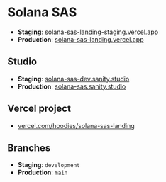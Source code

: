 # Solana SAS

- **Staging**: [solana-sas-landing-staging.vercel.app](https://solana-sas-landing-staging.vercel.app)
- **Production**: [solana-sas-landing.vercel.app](https://solana-sas-landing.vercel.app)

## Studio

- **Staging**: [solana-sas-dev.sanity.studio](https://solana-sas-dev.sanity.studio)
- **Production**: [solana-sas.sanity.studio](https://solana-sas.sanity.studio)

## Vercel project
- [vercel.com/hoodies/solana-sas-landing](https://vercel.com/hoodies/solana-sas-landing)

## Branches

- **Staging**: `development`
- **Production**: `main`
